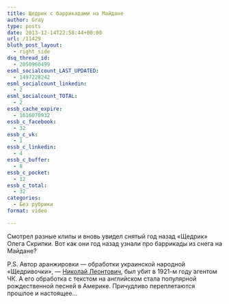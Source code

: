 ```yaml
---
title: Щедрик с баррикадами на Майдане
author: Gray
type: posts
date: 2013-12-14T22:58:44+00:00
url: /11429
bluth_post_layout:
  - right_side
dsq_thread_id:
  - 2050960499
esml_socialcount_LAST_UPDATED:
  - 1497228242
esml_socialcount_linkedin:
  - 2
esml_socialcount_TOTAL:
  - 2
essb_cache_expire:
  - 1616070932
essb_c_facebook:
  - 32
essb_c_vk:
  - 1
essb_c_linkedin:
  - 4
essb_c_buffer:
  - 8
essb_c_pocket:
  - 12
essb_c_total:
  - 32
categories:
  - Без рубрики
format: video

---
```








Смотрел разные клипы и вновь увидел снятый год назад &#171;Щедрик&#187; Олега Скрипки. Вот как они год назад узнали про баррикады из снега на Майдане?

P.S. Автор аранжировки — обработки украинской народной &#171;Щедривочки&#187;, — <a href="http://ru.wikipedia.org/wiki/Леонтович,_Николай_Дмитриевич" target="_blank">Николай Леонтович</a>, был убит в 1921-м году агентом ЧК. А его обработка с текстом на английском стала популярной рождественной песней в Америке. Причудливо переплетаются прошлое и настоящее…